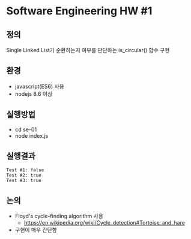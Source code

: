# Software Engineering HW #1

## 정의
Single Linked List가 순환하는지 여부를 판단하는 is_circular() 함수 구현

## 환경
- javascript(ES6) 사용
- nodejs 8.6 이상

## 실행방법
- cd se-01
- node index.js

## 실행결과
```
Test #1: false
Test #2: true
Test #3: true
```

## 논의
- Floyd's cycle-finding algorithm 사용
  * https://en.wikipedia.org/wiki/Cycle_detection#Tortoise_and_hare
- 구현이 매우 간단함
